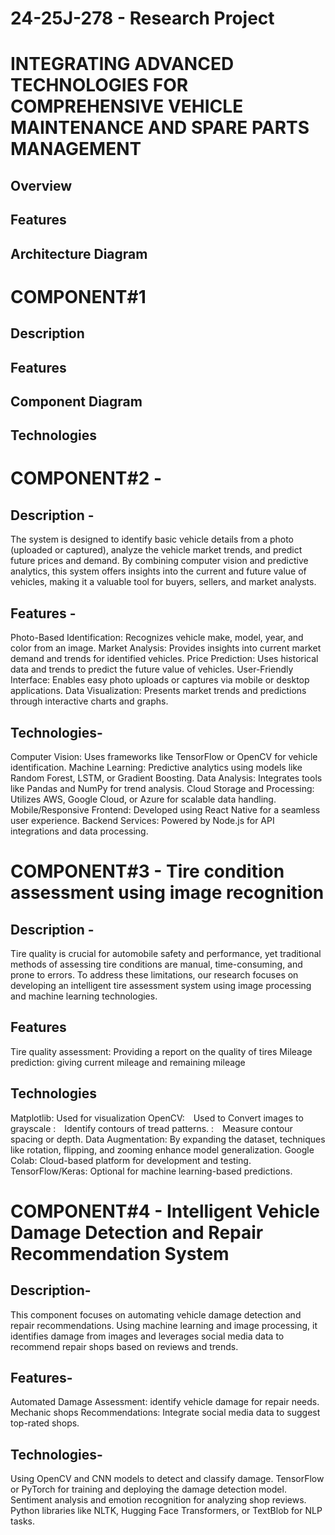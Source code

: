 # 24-25J-278 - Research Project

# INTEGRATING ADVANCED TECHNOLOGIES FOR COMPREHENSIVE VEHICLE MAINTENANCE AND SPARE PARTS MANAGEMENT
## Overview
## Features
## Architecture Diagram



# COMPONENT#1
## Description
## Features
## Component Diagram
## Technologies

# COMPONENT#2 - 

## Description -
The system is designed to identify basic vehicle details from a photo (uploaded or captured), analyze the vehicle market trends, and predict future prices and demand. By combining computer vision and predictive analytics, this system offers insights into the current and future value of vehicles, making it a valuable tool for buyers, sellers, and market analysts.

## Features -
Photo-Based Identification:
Recognizes vehicle make, model, year, and color from an image.
Market Analysis:
Provides insights into current market demand and trends for identified vehicles.
Price Prediction:
Uses historical data and trends to predict the future value of vehicles.
User-Friendly Interface:
Enables easy photo uploads or captures via mobile or desktop applications.
Data Visualization:
Presents market trends and predictions through interactive charts and graphs.

## Technologies-
 Computer Vision:
	Uses frameworks like TensorFlow or OpenCV for vehicle identification.
 Machine Learning:
  Predictive analytics using models like Random Forest, LSTM, or Gradient Boosting.
 Data Analysis:
  Integrates tools like Pandas and NumPy for trend analysis.
 Cloud Storage and Processing:
 	Utilizes AWS, Google Cloud, or Azure for scalable data handling.
 Mobile/Responsive Frontend:
  Developed using  React Native for a seamless user experience.
 Backend Services:
	Powered by  Node.js for API integrations and data processing.

# COMPONENT#3 - Tire condition assessment using image recognition 
## Description -   
Tire quality is crucial for automobile safety and performance, yet traditional methods of assessing tire conditions are manual, time-consuming, and prone to errors.​ To address these limitations, our research focuses on developing an intelligent tire assessment system using image processing and machine learning technologies.

## Features
Tire quality assessment: Providing a report on the quality of tires 
Mileage prediction: giving current mileage and remaining mileage 

## Technologies
Matplotlib: Used for visualization​
OpenCV: Used to Convert images to grayscale​
	: Identify contours of tread patterns.​
	: Measure contour spacing or depth.
Data Augmentation: By expanding the dataset, techniques like rotation, flipping, and zooming enhance model generalization.​
Google Colab: Cloud-based platform for development and testing.​
TensorFlow/Keras: Optional for machine learning-based predictions.

# COMPONENT#4 - Intelligent Vehicle Damage Detection and Repair Recommendation System
## Description- 
This component focuses on automating vehicle damage detection and repair recommendations. Using machine learning and image processing, it identifies damage from images and leverages social media data to recommend repair shops based on reviews and trends.
 
## Features-
Automated Damage Assessment: identify vehicle damage for repair needs.
Mechanic shops Recommendations: Integrate social media data to suggest top-rated shops.

## Technologies-
Using OpenCV and CNN models to detect and classify damage.
TensorFlow or PyTorch for training and deploying the damage detection model.
Sentiment analysis and emotion recognition for analyzing shop reviews.
Python libraries like NLTK, Hugging Face Transformers, or TextBlob for NLP tasks.




